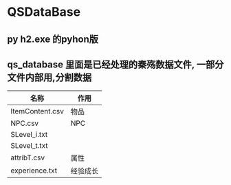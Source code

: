 # QSDataBase
## py h2.exe 的pyhon版
## qs_database 里面是已经处理的秦殇数据文件, 一部分文件内部用,分割数据
名称            | 作用     
----------------|-----------
ItemContent.csv | 物品     
NPC.csv         | NPC      
SLevel_i.txt    |          
SLevel_t.txt    |          
attribT.csv     | 属性     
experience.txt  | 经验成长 
